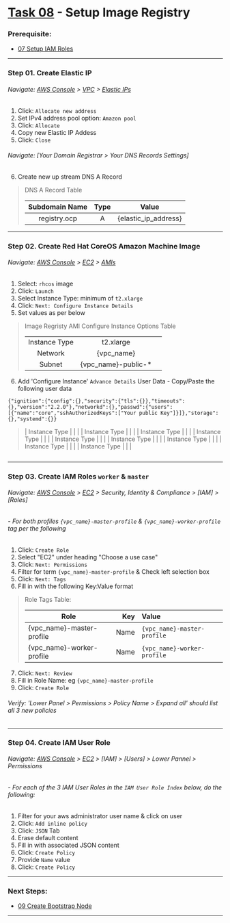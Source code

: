 # [Task 08](../tasks/registry) - Setup Image Registry
### Prerequisite:
  + [07 Setup IAM Roles]
--------------------------------------------------------------------------------
### Step 01\. Create Elastic IP
###### Navigate: [AWS Console] > [VPC] > [Elastic IPs]
  1. Click: `Allocate new address`
  2. Set IPv4 address pool option: `Amazon pool`
  3. Click: `Allocate`
  4. Copy new Elastic IP Addess
  5. Click: `Close`

###### Navigate: [Your Domain Registrar > Your DNS Records Settings]
  6. Create new up stream DNS A Record
>   DNS A Record Table
>
>   | Subdomain Name | Type | Value                |
>   |:--------------:|:----:|:--------------------:|
>   | registry.ocp   | A    | {elastic_ip_address} |

---------------------------------------------------------------------------------
### Step 02\. Create Red Hat CoreOS Amazon Machine Image
###### Navigate: [AWS Console] > [EC2] > [AMIs]
  1. Select: `rhcos` image
  2. Click: `Launch`
  3. Select Instance Type: minimum of `t2.xlarge`
  4. Click: `Next: Configure Instance Details`
  5. Set values as per below

>   Image Regristy AMI Configure Instance Options Table
>
>   |                |                     |       |
>   |:--------------:|:-------------------:|:-----:|
>   | Instance Type  | t2.xlarge           |       |
>   | Network        | {vpc_name}          |       |
>   | Subnet         | {vpc_name}-public-* |       |

  6. Add 'Configure Instance' `Advance Details` User Data 
    - Copy/Paste the following user data
```
{"ignition":{"config":{},"security":{"tls":{}},"timeouts":{},"version":"2.2.0"},"networkd":{},"passwd":{"users":[{"name":"core","sshAuthorizedKeys":["Your public Key"]}]},"storage":{},"systemd":{}}
```

>   | Instance Type  |                     |       |
>   | Instance Type  |                     |       |
>   | Instance Type  |                     |       |
>   | Instance Type  |                     |       |
>   | Instance Type  |                     |       |
>   | Instance Type  |                     |       |
>   | Instance Type  |                     |       |
>   | Instance Type  |                     |       |
>   | Instance Type  |                     |       |

```
```

---------------------------------------------------------------------------------
### Step 03\. Create IAM Roles `worker` & `master`
###### Navigate: [AWS Console] > [EC2] > Security, Identity & Compliance > [IAM] > [Roles]
###### - For both profiles `{vpc_name}-master-profile` & `{vpc_name}-worker-profile` tag per the following
  1. Click: `Create Role`
  2. Select "EC2" under heading "Choose a use case" 
  3. Click: `Next: Permissions`
  4. Filter for term `{vpc_name}-master-profile` & Check left selection box
  5. Click: `Next: Tags`
  6. Fill in with the following Key:Value format
>   Role Tags Table:
>
>   | Role                      | Key  | Value                       |
>   |---------------------------|-----:|:----------------------------|
>   | {vpc_name}-master-profile | Name | `{vpc_name}-master-profile` |
>   | {vpc_name}-worker-profile | Name | `{vpc_name}-worker-profile` |

  7. Click: `Next: Review`
  8. Fill in Role Name: eg `{vpc_name}-master-profile`
  9. Click: `Create Role`
    
###### Verify: 'Lower Panel > Permissions > Policy Name > Expand all' should list all 3 new policies
        

--------------------------------------------------------------------------------
### Step 04\. Create IAM User Role
###### Navigate: [AWS Console] > [EC2] > [IAM] > [Users] > Lower Pannel > Permissions
###### - For each of the 3 IAM User Roles in the `IAM User Role Index` below, do the following:

  1. Filter for your aws administrator user name & click on user
  2. Click: `Add inline policy`
  3. Click: `JSON` Tab
  4. Erase default content
  5. Fill in with associated JSON content
  6. Click: `Create Policy`
  7. Provide `Name` value
  8. Click: `Create Policy`


---------------------------------------------------------------------------------
### Next Steps:
  + [09 Create Bootstrap Node]
--------------------------------------------------------------------------------
[07 Setup IAM Roles]:../manual/07_IAMRoles.md
[09 Create Bootstrap Node]:../manual/09_Bootstrap.md
[EC2]:https://console.amazonaws-us-gov.com/ec2/home
[VPC]:https://console.amazonaws-us-gov.com/vpc/home
[AMIs]:https://console.amazonaws-us-gov.com/ec2/home#Images
[AWS Console]:https://console.amazonaws-us-gov.com/console/home
[Elastic IPs]:https://console.amazonaws-us-gov.com/vpc/home#Addresses
